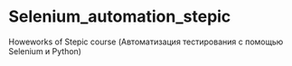 # Selenium_automation_stepic
Howeworks of Stepic course (Автоматизация тестирования с помощью Selenium и Python)
